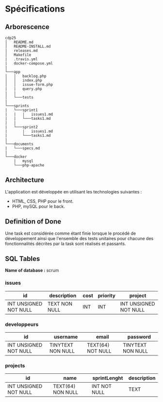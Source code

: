 # Spécifications

## Arborescence

```
cdp25
│   README.md
│   README-INSTALL.md  
|   releases.md
│   Makefile
|   .travis.yml
|   docker-compose.yml
|
└───app
│   │   backlog.php
│   │   index.php
│   │   issue-form.php
|   |   query.php
|   |
│   └───tests
|   
└───sprints
|   └───sprint1
|   |   |   issues1.md
|   |   └───tasks1.md
|   |
|   └───sprint2
|       |   issues1.md
|       └───tasks1.md
|
└───documents
|   └───specs.md
|
└───docker
    |   mysql
    └───php-apache
```
## Architecture

L'application est développée en utilisant les technologies suivantes :
- HTML, CSS, PHP pour le front.
- PHP, mySQL pour le back.

## Definition of Done

Une task est considérée comme étant finie lorsque le procédé de développement ainsi que l'ensemble des tests unitaires pour chacune des fonctionnalités décrites par la task sont réalisés et passants.

## SQL Tables

**Name of database :** scrum

### issues

| id | description | cost | priority | project |
|----|-------------|------------|-------------|----------------|
| INT UNSIGNED NOT NULL | TEXT NON NULL | INT | INT | INT UNSIGNED NOT NULL |

### developpeurs

| id |     username      |        email      |     password      |
|----|-------------------|-------------------|-------------------|
| INT UNSIGNED NOT NULL | TINYTEXT NON NULL | TEXT(64) NOT NULL | TINYTEXT NON NULL |

### projects

| id |     name      |        sprintLenght      |    description      |
|----|-------------------|-------------------|-------------------|
| INT UNSIGNED NOT NULL | TEXT(64) NON NULL | INT NOT NULL | TEXT |
